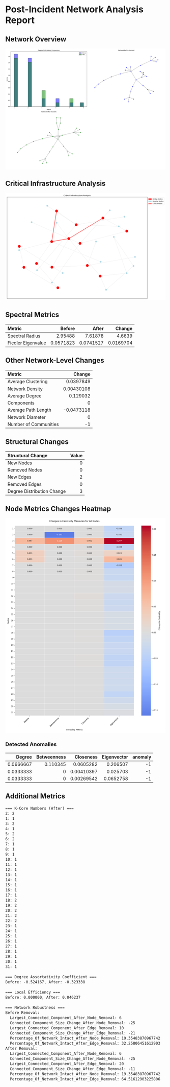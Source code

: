 # Post-Incident Network Analysis Report

## Network Overview

![Network Overview](network_overview.png)

## Critical Infrastructure Analysis

![Critical Infrastructure](critical_infrastructure.png)

## Spectral Metrics

| Metric             |    Before |     After |    Change |
|:-------------------|----------:|----------:|----------:|
| Spectral Radius    | 2.95488   | 7.61878   | 4.6639    |
| Fiedler Eigenvalue | 0.0571823 | 0.0741527 | 0.0169704 |

## Other Network-Level Changes

| Metric                |      Change |
|:----------------------|------------:|
| Average Clustering    |  0.0397849  |
| Network Density       |  0.00430108 |
| Average Degree        |  0.129032   |
| Components            |  0          |
| Average Path Length   | -0.0473118  |
| Network Diameter      |  0          |
| Number of Communities | -1          |

## Structural Changes

| Structural Change          |   Value |
|:---------------------------|--------:|
| New Nodes                  |       0 |
| Removed Nodes              |       0 |
| New Edges                  |       2 |
| Removed Edges              |       0 |
| Degree Distribution Change |       3 |

## Node Metrics Changes Heatmap

![Node Metrics Changes Heatmap](node_metrics_changes_heatmap.png)

### Detected Anomalies

|    Degree |   Betweenness |   Closeness |   Eigenvector |   anomaly |
|----------:|--------------:|------------:|--------------:|----------:|
| 0.0666667 |      0.110345 |  0.0605282  |     0.206507  |        -1 |
| 0.0333333 |      0        |  0.00410397 |     0.025703  |        -1 |
| 0.0333333 |      0        |  0.00269542 |     0.0652758 |        -1 |

## Additional Metrics

```plaintext
=== K-Core Numbers (After) ===
2: 2
1: 1
3: 2
4: 1
5: 2
6: 2
7: 1
8: 1
9: 1
10: 1
11: 1
12: 1
13: 1
14: 1
15: 1
16: 1
17: 1
18: 2
19: 2
20: 2
21: 2
22: 2
23: 1
24: 1
25: 1
26: 1
27: 1
28: 1
29: 1
30: 1
31: 1

=== Degree Assortativity Coefficient ===
Before: -0.524167, After: -0.323338

=== Local Efficiency ===
Before: 0.000000, After: 0.046237

=== Network Robustness ===
Before Removal:
  Largest_Connected_Component_After_Node_Removal: 6
  Connected_Component_Size_Change_After_Node_Removal: -25
  Largest_Connected_Component_After_Edge_Removal: 10
  Connected_Component_Size_Change_After_Edge_Removal: -21
  Percentage_Of_Network_Intact_After_Node_Removal: 19.35483870967742
  Percentage_Of_Network_Intact_After_Edge_Removal: 32.25806451612903
After Removal:
  Largest_Connected_Component_After_Node_Removal: 6
  Connected_Component_Size_Change_After_Node_Removal: -25
  Largest_Connected_Component_After_Edge_Removal: 20
  Connected_Component_Size_Change_After_Edge_Removal: -11
  Percentage_Of_Network_Intact_After_Node_Removal: 19.35483870967742
  Percentage_Of_Network_Intact_After_Edge_Removal: 64.51612903225806

```
